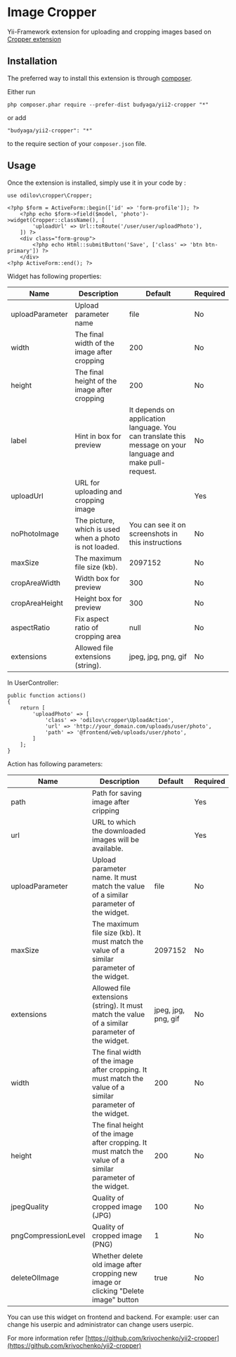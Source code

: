 Image Cropper
===========
Yii-Framework extension for uploading and cropping images based on [Cropper extension](https://github.com/krivochenko/yii2-cropper/)

Installation
------------

The preferred way to install this extension is through [composer](http://getcomposer.org/download/).

Either run

```
php composer.phar require --prefer-dist budyaga/yii2-cropper "*"
```

or add

```
"budyaga/yii2-cropper": "*"
```

to the require section of your `composer.json` file.

Usage
-----

Once the extension is installed, simply use it in your code by  :

```
use odilov\cropper\Cropper;
```


```
<?php $form = ActiveForm::begin(['id' => 'form-profile']); ?>
    <?php echo $form->field($model, 'photo')->widget(Cropper::className(), [
        'uploadUrl' => Url::toRoute('/user/user/uploadPhoto'),
    ]) ?>
    <div class="form-group">
        <?php echo Html::submitButton('Save', ['class' => 'btn btn-primary']) ?>
    </div>
<?php ActiveForm::end(); ?>
```
Widget has following properties:

| Name     | Description    | Default |  Required   |
| --------|---------|-------|------|
| uploadParameter  | Upload parameter name | file    |No |
| width  | The final width of the image after cropping | 200    |No |
| height  | The final height of the image after cropping | 200    |No |
| label  | Hint in box for preview | It depends on application language. You can translate this message on your language and make pull-request.    |No |
| uploadUrl  | URL for uploading and cropping image |     |Yes |
| noPhotoImage  | The picture, which is used when a photo is not loaded. | You can see it on screenshots in this instructions   |No |
| maxSize  | The maximum file size (kb).  | 2097152    |No |
| cropAreaWidth  | Width box for preview | 300    |No |
| cropAreaHeight  | Height box for preview | 300    |No |
| aspectRatio | Fix aspect ratio of cropping area | null |No |
| extensions  | Allowed file extensions (string). | jpeg, jpg, png, gif    |No |


In UserController:

```
public function actions()
{
    return [
        'uploadPhoto' => [
            'class' => 'odilov\cropper\UploadAction',
            'url' => 'http://your_domain.com/uploads/user/photo',
            'path' => '@frontend/web/uploads/user/photo',
        ]
    ];
}
```
Action has following parameters:

| Name     | Description    | Default |  Required   |
| --------|---------|-------|------|
| path  | Path for saving image after cripping |     |Yes |
| url  | URL to which the downloaded images will be available. |  |Yes |
| uploadParameter  | Upload parameter name. It must match the value of a similar parameter of the widget. | file    |No |
| maxSize  | The maximum file size (kb). It must match the value of a similar parameter of the widget. | 2097152    |No |
| extensions  | Allowed file extensions (string). It must match the value of a similar parameter of the widget. | jpeg, jpg, png, gif    |No |
| width  | The final width of the image after cropping. It must match the value of a similar parameter of the widget. | 200    |No |
| height  | The final height of the image after cropping. It must match the value of a similar parameter of the widget. | 200    |No |
| jpegQuality  | Quality of cropped image (JPG) | 100    |No |
| pngCompressionLevel  | Quality of cropped image (PNG) | 1    |No |
| deleteOlImage   | Whether delete old image after cropping new image or clicking "Delete image" button |  true   |   No


You can use this widget on frontend and backend. For example: user can change his userpic and administrator can change users userpic.

For more information refer [https://github.com/krivochenko/yii2-cropper](https://github.com/krivochenko/yii2-cropper)


